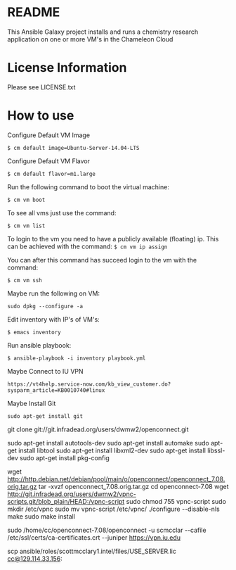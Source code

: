 README
========
 
This Ansible Galaxy project installs and runs a chemistry research
application on one or more VM's in the Chameleon Cloud

License Information
================
Please see LICENSE.txt

How to use
================

Configure Default VM Image
```
$ cm default image=Ubuntu-Server-14.04-LTS
```

Configure Default VM Flavor
```
$ cm default flavor=m1.large
```

Run the following command to boot the virtual machine:
```
$ cm vm boot
```

To see all vms just use the command:
```
$ cm vm list
```

To login to the vm you need to have a publicly available (floating)
ip. This can be achieved with the command: ``` $ cm vm ip assign ```

You can after this command has succeed login to the vm with the command:
```
$ cm vm ssh
```

Maybe run the following on VM:
```
sudo dpkg --configure -a
```

Edit inventory with IP's of VM's:
```
$ emacs inventory
```

Run ansible playbook:
```
$ ansible-playbook -i inventory playbook.yml
```

Maybe Connect to IU VPN
```
https://vt4help.service-now.com/kb_view_customer.do?sysparm_article=KB0010740#linux
```
Maybe Install Git
```
sudo apt-get install git
```
git clone git://git.infradead.org/users/dwmw2/openconnect.git


sudo apt-get install autotools-dev
sudo apt-get install automake
sudo apt-get install libtool
sudo apt-get install libxml2-dev
sudo apt-get install libssl-dev
sudo apt-get install pkg-config

wget http://http.debian.net/debian/pool/main/o/openconnect/openconnect_7.08.orig.tar.gz
tar -xvzf openconnect_7.08.orig.tar.gz
cd openconnect-7.08
wget http://git.infradead.org/users/dwmw2/vpnc-scripts.git/blob_plain/HEAD:/vpnc-script
sudo chmod 755 vpnc-script
sudo mkdir /etc/vpnc
sudo mv vpnc-script /etc/vpnc/
./configure --disable-nls
make 
sudo make install

sudo /home/cc/openconnect-7.08/openconnect -u scmcclar --cafile /etc/ssl/certs/ca-certificates.crt --juniper https://vpn.iu.edu


scp ansible/roles/scottmcclary1.intel/files/USE_SERVER.lic cc@129.114.33.156:
